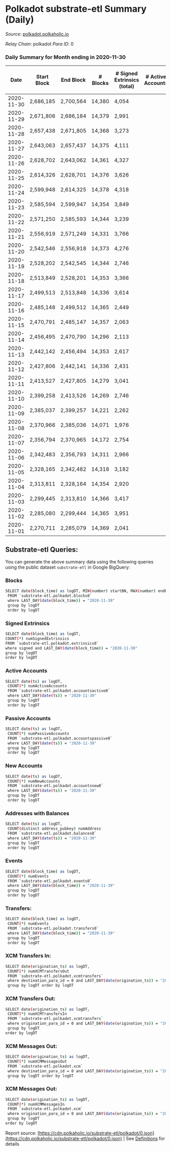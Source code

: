 # Polkadot substrate-etl Summary (Daily)

_Source_: [polkadot.polkaholic.io](https://polkadot.polkaholic.io)

*Relay Chain*: polkadot
*Para ID*: 0



### Daily Summary for Month ending in 2020-11-30


| Date | Start Block | End Block | # Blocks | # Signed Extrinsics (total) | # Active Accounts | # Passive | # New | # Addresses with Balances | # Events | # Transfers | # XCM Transfers In | # XCM Transfers Out | # XCM In | # XCM Out | Issues | 
| ---- | ----------- | --------- | -------- | --------------------------- | ----------------- | --------- | ----- | ------------------------- | -------- | ----------- | ------------------ | ------------------- | -------- | --------- | ------ |
| 2020-11-30 | 2,686,185 | 2,700,564 | 14,380 | 4,054 |  |  |  | 51,600 | 43,268 | 3,470 ($234,742,701.23) |   |   |  |  |  |
| 2020-11-29 | 2,671,806 | 2,686,184 | 14,379 | 2,991 |  |  |  |  | 35,884 | 2,453 ($216,708,200.99) |   |   |  |  |  |
| 2020-11-28 | 2,657,438 | 2,671,805 | 14,368 | 3,273 |  |  |  |  | 38,007 | 2,846 ($143,641,223.64) |   |   |  |  |  |
| 2020-11-27 | 2,643,063 | 2,657,437 | 14,375 | 4,111 |  |  |  |  | 41,503 | 3,665 ($538,919,054.13) |   |   |  |  |  |
| 2020-11-26 | 2,628,702 | 2,643,062 | 14,361 | 4,327 |  |  |  |  | 44,489 | 4,184 ($460,606,422.64) |   |   |  |  |  |
| 2020-11-25 | 2,614,326 | 2,628,701 | 14,376 | 3,626 |  |  |  |  | 39,763 | 3,231 ($489,580,086.90) |   |   |  |  |  |
| 2020-11-24 | 2,599,948 | 2,614,325 | 14,378 | 4,318 |  |  |  |  | 44,254 | 4,007 ($320,370,319.32) |   |   |  |  |  |
| 2020-11-23 | 2,585,594 | 2,599,947 | 14,354 | 3,849 |  |  |  |  | 42,632 | 3,177 ($247,930,971.51) |   |   |  |  |  |
| 2020-11-22 | 2,571,250 | 2,585,593 | 14,344 | 3,239 |  |  |  |  | 36,949 | 2,716 ($157,127,096.87) |   |   |  |  |  |
| 2020-11-21 | 2,556,919 | 2,571,249 | 14,331 | 3,766 |  |  |  |  | 42,561 | 3,207 ($344,682,982.14) |   |   |  |  |  |
| 2020-11-20 | 2,542,546 | 2,556,918 | 14,373 | 4,276 |  |  |  |  | 43,313 | 3,852 ($470,784,078.82) |   |   |  |  |  |
| 2020-11-19 | 2,528,202 | 2,542,545 | 14,344 | 2,746 |  |  |  |  | 34,376 | 2,178 ($295,208,046.49) |   |   |  |  |  |
| 2020-11-18 | 2,513,849 | 2,528,201 | 14,353 | 3,366 |  |  |  |  | 38,419 | 2,812 ($539,093,695.56) |   |   |  |  |  |
| 2020-11-17 | 2,499,513 | 2,513,848 | 14,336 | 3,614 |  |  |  |  | 41,263 | 3,025 ($446,671,599.16) |   |   |  |  |  |
| 2020-11-16 | 2,485,148 | 2,499,512 | 14,365 | 2,449 |  |  |  |  | 34,935 | 1,865 ($225,780,138.37) |   |   |  |  |  |
| 2020-11-15 | 2,470,791 | 2,485,147 | 14,357 | 2,063 |  |  |  |  | 31,718 | 1,552 ($77,384,377.41) |   |   |  |  |  |
| 2020-11-14 | 2,456,495 | 2,470,790 | 14,296 | 2,113 |  |  |  |  | 31,216 | 1,580 ($114,927,485.73) |   |   |  |  |  |
| 2020-11-13 | 2,442,142 | 2,456,494 | 14,353 | 2,617 |  |  |  |  | 33,365 | 1,923 ($1,148,742,435.19) |   |   |  |  |  |
| 2020-11-12 | 2,427,806 | 2,442,141 | 14,336 | 2,431 |  |  |  |  | 34,515 | 1,829 ($237,096,308.22) |   |   |  |  |  |
| 2020-11-11 | 2,413,527 | 2,427,805 | 14,279 | 3,041 |  |  |  |  | 39,795 | 2,295 ($1,073,746,475.23) |   |   |  |  |  |
| 2020-11-10 | 2,399,258 | 2,413,526 | 14,269 | 2,746 |  |  |  |  | 38,679 | 2,176 ($250,183,498.79) |   |   |  |  |  |
| 2020-11-09 | 2,385,037 | 2,399,257 | 14,221 | 2,262 |  |  |  |  | 36,468 | 1,587 ($236,475,520.15) |   |   |  |  |  |
| 2020-11-08 | 2,370,966 | 2,385,036 | 14,071 | 1,976 |  |  |  |  | 37,322 | 1,402 ($112,548,548.26) |   |   |  |  |  |
| 2020-11-07 | 2,356,794 | 2,370,965 | 14,172 | 2,754 |  |  |  |  | 40,291 | 2,181 ($207,278,555.68) |   |   |  |  |  |
| 2020-11-06 | 2,342,483 | 2,356,793 | 14,311 | 2,966 |  |  |  |  | 42,843 | 2,292 ($271,797,749.58) |   |   |  |  |  |
| 2020-11-05 | 2,328,165 | 2,342,482 | 14,318 | 3,182 |  |  |  |  | 46,964 | 2,191 ($313,226,583.83) |   |   |  |  |  |
| 2020-11-04 | 2,313,811 | 2,328,164 | 14,354 | 2,920 |  |  |  |  | 43,357 | 2,276 ($305,318,137.94) |   |   |  |  |  |
| 2020-11-03 | 2,299,445 | 2,313,810 | 14,366 | 3,417 |  |  |  |  | 46,387 | 2,901 ($249,905,333.27) |   |   |  |  |  |
| 2020-11-02 | 2,285,080 | 2,299,444 | 14,365 | 3,951 |  |  |  |  | 49,138 | 3,269 ($300,353,110.65) |   |   |  |  |  |
| 2020-11-01 | 2,270,711 | 2,285,079 | 14,369 | 2,041 |  |  |  |  | 38,409 | 1,424 ($211,061,450.83) |   |   |  |  |  |

## Substrate-etl Queries:
You can generate the above summary data using the following queries using the public dataset `substrate-etl` in Google BigQuery:

### Blocks
```bash
SELECT date(block_time) as logDT, MIN(number) startBN, MAX(number) endBN, COUNT(*) numBlocks 
 FROM `substrate-etl.polkadot.blocks0`  
 where LAST_DAY(date(block_time)) = "2020-11-30" 
 group by logDT 
 order by logDT
```

### Signed Extrinsics
```bash
SELECT date(block_time) as logDT, 
COUNT(*) numSignedExtrinsics 
FROM `substrate-etl.polkadot.extrinsics0`  
where signed and LAST_DAY(date(block_time)) = "2020-11-30" 
group by logDT 
order by logDT
```

### Active Accounts
```bash
SELECT date(ts) as logDT, 
 COUNT(*) numActiveAccounts 
 FROM `substrate-etl.polkadot.accountsactive0` 
 where LAST_DAY(date(ts)) = "2020-11-30" 
 group by logDT 
 order by logDT
```

### Passive Accounts
```bash
SELECT date(ts) as logDT, 
 COUNT(*) numPassiveAccounts 
 FROM `substrate-etl.polkadot.accountspassive0` 
 where LAST_DAY(date(ts)) = "2020-11-30" 
 group by logDT 
 order by logDT
```

### New Accounts
```bash
SELECT date(ts) as logDT, 
 COUNT(*) numNewAccounts 
 FROM `substrate-etl.polkadot.accountsnew0` 
 where LAST_DAY(date(ts)) = "2020-11-30" 
 group by logDT
 order by logDT
```

### Addresses with Balances
```bash
SELECT date(ts) as logDT,
 COUNT(distinct address_pubkey) numAddress 
 FROM `substrate-etl.polkadot.balances0` 
 where LAST_DAY(date(ts)) = "2020-11-30" 
 group by logDT 
 order by logDT
```

### Events
```bash
SELECT date(block_time) as logDT, 
 COUNT(*) numEvents 
 FROM `substrate-etl.polkadot.events0` 
 where LAST_DAY(date(block_time)) = "2020-11-30" 
 group by logDT 
 order by logDT
```

### Transfers:
```bash
SELECT date(block_time) as logDT, 
 COUNT(*) numEvents 
 FROM `substrate-etl.polkadot.transfers0` 
 where LAST_DAY(date(block_time)) = "2020-11-30" 
 group by logDT 
 order by logDT
```

### XCM Transfers In:
```bash
SELECT date(origination_ts) as logDT, 
 COUNT(*) numXCMTransfersOut 
 FROM `substrate-etl.polkadot.xcmtransfers` 
 where destination_para_id = 0 and LAST_DAY(date(origination_ts)) = "2020-11-30" 
 group by logDT order by logDT
```

### XCM Transfers Out:
```bash
SELECT date(origination_ts) as logDT, 
 COUNT(*) numXCMTransfersIn 
 FROM `substrate-etl.polkadot.xcmtransfers` 
 where origination_para_id = 0 and LAST_DAY(date(origination_ts)) = "2020-11-30" 
 group by logDT 
order by logDT
```

### XCM Messages Out:
```bash
SELECT date(origination_ts) as logDT, 
 COUNT(*) numXCMMessagesOut 
 FROM `substrate-etl.polkadot.xcm` 
 where destination_para_id = 0 and LAST_DAY(date(origination_ts)) = "2020-11-30" 
 group by logDT order by logDT
```

### XCM Messages Out:
```bash
SELECT date(origination_ts) as logDT, 
 COUNT(*) numXCMMessagesIn 
 FROM `substrate-etl.polkadot.xcm` 
 where origination_para_id = 0 and LAST_DAY(date(origination_ts)) = "2020-11-30" 
 group by logDT 
order by logDT
```


Report source: [https://cdn.polkaholic.io/substrate-etl/polkadot/0.json](https://cdn.polkaholic.io/substrate-etl/polkadot/0.json) | See [Definitions](/DEFINITIONS.md) for details
